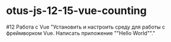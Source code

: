 # otus-js-12-15-vue-counting

#12 Работа с Vue
    "Установить и настроить среду для работы с фреймворком Vue. Написать приложение ""Hello World""."